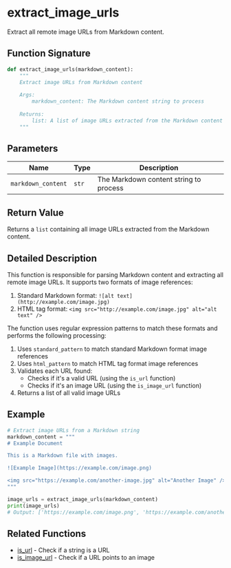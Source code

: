 # extract_image_urls

Extract all remote image URLs from Markdown content.

## Function Signature

```python
def extract_image_urls(markdown_content):
    """
    Extract image URLs from Markdown content
    
    Args:
        markdown_content: The Markdown content string to process
        
    Returns:
        list: A list of image URLs extracted from the Markdown content
    """
```

## Parameters

| Name | Type | Description |
|------|------|-------------|
| `markdown_content` | `str` | The Markdown content string to process |

## Return Value

Returns a `list` containing all image URLs extracted from the Markdown content.

## Detailed Description

This function is responsible for parsing Markdown content and extracting all remote image URLs. It supports two formats of image references:

1. Standard Markdown format: `![alt text](http://example.com/image.jpg)`
2. HTML tag format: `<img src="http://example.com/image.jpg" alt="alt text" />`

The function uses regular expression patterns to match these formats and performs the following processing:

1. Uses `standard_pattern` to match standard Markdown format image references
2. Uses `html_pattern` to match HTML tag format image references
3. Validates each URL found:
   - Checks if it's a valid URL (using the `is_url` function)
   - Checks if it's an image URL (using the `is_image_url` function)
4. Returns a list of all valid image URLs

## Example

```python
# Extract image URLs from a Markdown string
markdown_content = """
# Example Document

This is a Markdown file with images.

![Example Image](https://example.com/image.png)

<img src="https://example.com/another-image.jpg" alt="Another Image" />
"""

image_urls = extract_image_urls(markdown_content)
print(image_urls)
# Output: ['https://example.com/image.png', 'https://example.com/another-image.jpg']
```

## Related Functions

- [is_url](./is-url.md) - Check if a string is a URL
- [is_image_url](./is-image-url.md) - Check if a URL points to an image 